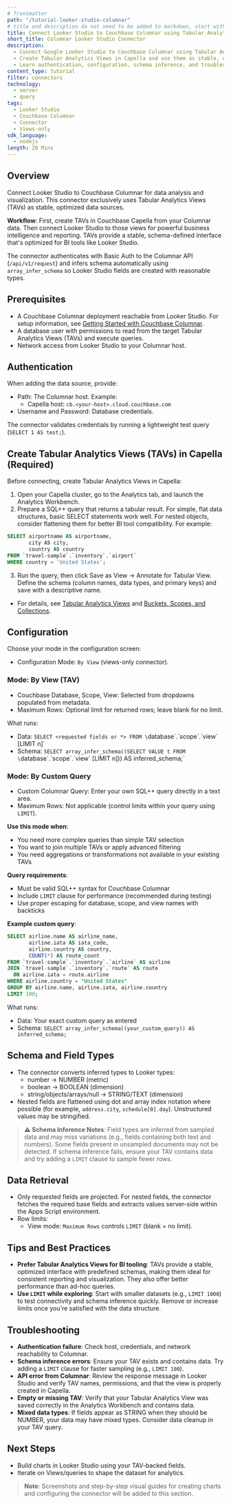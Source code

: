 ```yaml
---
# frontmatter
path: "/tutorial-looker-studio-columnar"
# title and description do not need to be added to markdown, start with H2 (##)
title: Connect Looker Studio to Couchbase Columnar using Tabular Analytics Views
short_title: Columnar Looker Studio Connector
description:
  - Connect Google Looker Studio to Couchbase Columnar using Tabular Analytics Views (TAVs)
  - Create Tabular Analytics Views in Capella and use them as stable, optimized datasets
  - Learn authentication, configuration, schema inference, and troubleshooting
content_type: tutorial
filter: connectors
technology:
  - server
  - query
tags:
  - Looker Studio
  - Couchbase Columnar
  - Connector
  - Views-only
sdk_language:
  - nodejs
length: 20 Mins
---
```


<!-- [abstract] -->

## Overview

Connect Looker Studio to Couchbase Columnar for data analysis and visualization. This connector exclusively uses Tabular Analytics Views (TAVs) as stable, optimized data sources. 

**Workflow**: First, create TAVs in Couchbase Capella from your Columnar data. Then connect Looker Studio to those views for powerful business intelligence and reporting. TAVs provide a stable, schema-defined interface that's optimized for BI tools like Looker Studio.

The connector authenticates with Basic Auth to the Columnar API (`/api/v1/request`) and infers schema automatically using `array_infer_schema` so Looker Studio fields are created with reasonable types.

## Prerequisites

- A Couchbase Columnar deployment reachable from Looker Studio. For setup information, see [Getting Started with Couchbase Columnar](https://docs.couchbase.com/columnar/current/get-started/index.html).
- A database user with permissions to read from the target Tabular Analytics Views (TAVs) and execute queries.
- Network access from Looker Studio to your Columnar host.

## Authentication

When adding the data source, provide:

- Path: The Columnar host. Example:
  - Capella host: `cb.<your-host>.cloud.couchbase.com`
- Username and Password: Database credentials.

The connector validates credentials by running a lightweight test query (`SELECT 1 AS test;`).

## Create Tabular Analytics Views (TAVs) in Capella (Required)

Before connecting, create Tabular Analytics Views in Capella:

1. Open your Capella cluster, go to the Analytics tab, and launch the Analytics Workbench.
2. Prepare a SQL++ query that returns a tabular result. For simple, flat data structures, basic SELECT statements work well. For nested objects, consider flattening them for better BI tool compatibility. For example:

```sql
SELECT airportname AS airportname,
       city AS city,
       country AS country
FROM `travel-sample`.`inventory`.`airport`
WHERE country = 'United States';
```

3. Run the query, then click Save as View → Annotate for Tabular View. Define the schema (column names, data types, and primary keys) and save with a descriptive name.

- For details, see [Tabular Analytics Views](https://docs.couchbase.com/columnar/query/views-tavs.html) and [Buckets, Scopes, and Collections](https://docs.couchbase.com/cloud/clusters/data-service/about-buckets-scopes-collections.html).

## Configuration

Choose your mode in the configuration screen:

- Configuration Mode: `By View` (views-only connector).

### Mode: By View (TAV)

- Couchbase Database, Scope, View: Selected from dropdowns populated from metadata.
- Maximum Rows: Optional limit for returned rows; leave blank for no limit.

What runs:

- Data: `SELECT <requested fields or *> FROM \`database\`.\`scope\`.\`view\` [LIMIT n]`
- Schema: `SELECT array_infer_schema((SELECT VALUE t FROM \`database\`.\`scope\`.\`view\` [LIMIT n])) AS inferred_schema;`

### Mode: By Custom Query

- Custom Columnar Query: Enter your own SQL++ query directly in a text area.
- Maximum Rows: Not applicable (control limits within your query using `LIMIT`).

**Use this mode when**:
- You need more complex queries than simple TAV selection
- You want to join multiple TAVs or apply advanced filtering
- You need aggregations or transformations not available in your existing TAVs

**Query requirements**:
- Must be valid SQL++ syntax for Couchbase Columnar
- Include `LIMIT` clause for performance (recommended during testing)
- Use proper escaping for database, scope, and view names with backticks

**Example custom query**:
```sql
SELECT airline.name AS airline_name,
       airline.iata AS iata_code,
       airline.country AS country,
       COUNT(*) AS route_count
FROM `travel-sample`.`inventory`.`airline` AS airline
JOIN `travel-sample`.`inventory`.`route` AS route 
  ON airline.iata = route.airline
WHERE airline.country = "United States"
GROUP BY airline.name, airline.iata, airline.country
LIMIT 100;
```

What runs:
- Data: Your exact custom query as entered
- Schema: `SELECT array_infer_schema((your_custom_query)) AS inferred_schema;`


## Schema and Field Types

- The connector converts inferred types to Looker types:
  - number → NUMBER (metric)
  - boolean → BOOLEAN (dimension)
  - string/objects/arrays/null → STRING/TEXT (dimension)
- Nested fields are flattened using dot and array index notation where possible (for example, `address.city`, `schedule[0].day`). Unstructured values may be stringified.

> **⚠️ Schema Inference Notes**: Field types are inferred from sampled data and may miss variations (e.g., fields containing both text and numbers). Some fields present in unsampled documents may not be detected. If schema inference fails, ensure your TAV contains data and try adding a `LIMIT` clause to sample fewer rows.

## Data Retrieval

- Only requested fields are projected. For nested fields, the connector fetches the required base fields and extracts values server-side within the Apps Script environment.
- Row limits:
  - View mode: `Maximum Rows` controls `LIMIT` (blank = no limit).

## Tips and Best Practices

- **Prefer Tabular Analytics Views for BI tooling**: TAVs provide a stable, optimized interface with predefined schemas, making them ideal for consistent reporting and visualization. They also offer better performance than ad-hoc queries.
- **Use `LIMIT` while exploring**: Start with smaller datasets (e.g., `LIMIT 1000`) to test connectivity and schema inference quickly. Remove or increase limits once you're satisfied with the data structure.

## Troubleshooting

- **Authentication failure**: Check host, credentials, and network reachability to Columnar.
- **Schema inference errors**: Ensure your TAV exists and contains data. Try adding a `LIMIT` clause for faster sampling (e.g., `LIMIT 100`).
- **API error from Columnar**: Review the response message in Looker Studio and verify TAV names, permissions, and that the view is properly created in Capella.
- **Empty or missing TAV**: Verify that your Tabular Analytics View was saved correctly in the Analytics Workbench and contains data.
- **Mixed data types**: If fields appear as STRING when they should be NUMBER, your data may have mixed types. Consider data cleanup in your TAV query.

## Next Steps

- Build charts in Looker Studio using your TAV-backed fields.
- Iterate on Views/queries to shape the dataset for analytics.

> **Note**: Screenshots and step-by-step visual guides for creating charts and configuring the connector will be added to this section.


